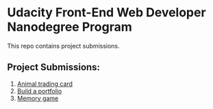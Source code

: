 # Udacity Front-End Web Developer Nanodegree Program
This repo contains project submissions.

## Project Submissions:
1. [Animal trading card](https://github.com/zuckerwar/front-end-web/tree/master/fend-animal-trading-cards)
2. [Build a portfolio](https://github.com/zuckerwar/front-end-web/tree/master/portfolio-project)
3. [Memory game](https://github.com/zuckerwar/front-end-web/tree/master/fend-project-memory-game-master-yz)
